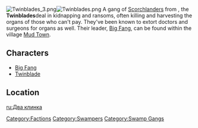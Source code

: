 ![](Twinblades_3.png "Twinblades_3.png")![](Twinblades.png "Twinblades.png")
A gang of [Scorchlanders](Human.md "wikilink") from [](The_Swamp.md), the **Twinblades**deal in kidnapping and
ransoms, often killing and harvesting the organs of those who can't pay.
They've been known to extort doctors and surgeons for organs as well.
Their leader, [Big Fang](Big_Fang.md "wikilink"), can be found within the
village [Mud Town](Mud_Town.md "wikilink").

## Characters

- [Big Fang](Big_Fang.md "wikilink")
- [Twinblade](Twinblade.md "wikilink")

## Location

[ru:Два клинка](ru:Два_клинка "wikilink")

[Category:Factions](Category:Factions "wikilink")
[Category:Swampers](Category:Swampers "wikilink") [Category:Swamp
Gangs](Category:Swamp_Gangs "wikilink")